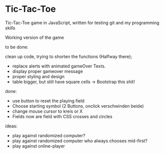 # Tic-Tac-Toe
Tic-Tac-Toe game in JavaScript, written for testing git and my programming skills

Working version of the game

to be done:

clean up code, trying to shorten the functions (Halfway there);
- replace alerts with animated gameOver Texts.
- display proper gameover message
- proper styling and design
- table bigger, but still have square cells
-> Bootstrap this shit!


done:
- use button to reset the playing field
- Choose starting symbol (2 Buttons, onclick verschwinden beide)
- change mouse cursor to kreis or X
- Fields now are field with CSS crosses and circles

ideas:
- play against randomized computer?
- play against randomized computer who always chooses mid-first?
- play against online-player